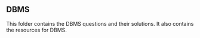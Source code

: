 ## DBMS 

This folder contains the DBMS questions and their solutions. It also contains the resources for DBMS.
